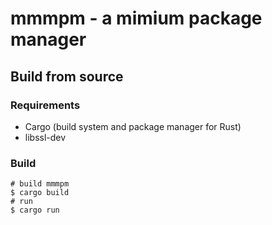 # mmmpm - a mimium package manager

## Build from source

### Requirements

- Cargo (build system and package manager for Rust)
- libssl-dev

### Build

```
# build mmmpm
$ cargo build
# run
$ cargo run
```
